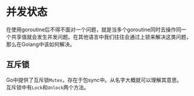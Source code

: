 # 并发状态

在使用goroutine后不得不面对一个问题，就是当多个goroutine同时去操作同一个共享值就会发生并发问题。在其他语言中我们往往会通过上锁来解决这类问题，那么在Golang中该如何解决。

## 互斥锁
Go中提供了互斥锁`Mutex`，存在于包sync中。从名字大概就可以理解其意思。   
互斥锁中有`Lock`和`Unlock`两个方法。